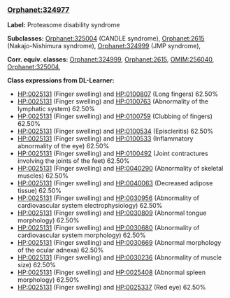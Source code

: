 
### [Orphanet:324977](http://www.orpha.net/ORDO/Orphanet_324977)
**Label:** Proteasome disability syndrome

**Subclasses:** [Orphanet:325004](http://www.orpha.net/ORDO/Orphanet_325004) (CANDLE syndrome), [Orphanet:2615](http://www.orpha.net/ORDO/Orphanet_2615) (Nakajo-Nishimura syndrome), [Orphanet:324999](http://www.orpha.net/ORDO/Orphanet_324999) (JMP syndrome), 

**Corr. equiv. classes:** [Orphanet:324999](http://www.orpha.net/ORDO/Orphanet_324999), [Orphanet:2615](http://www.orpha.net/ORDO/Orphanet_2615), [OMIM:256040](http://purl.obolibrary.org/obo/OMIM_256040), [Orphanet:325004](http://www.orpha.net/ORDO/Orphanet_325004), 

**Class expressions from DL-Learner:**

- [HP:0025131](http://purl.obolibrary.org/obo/HP_0025131) (Finger swelling) and [HP:0100807](http://purl.obolibrary.org/obo/HP_0100807) (Long fingers) 62.50%
- [HP:0025131](http://purl.obolibrary.org/obo/HP_0025131) (Finger swelling) and [HP:0100763](http://purl.obolibrary.org/obo/HP_0100763) (Abnormality of the lymphatic system) 62.50%
- [HP:0025131](http://purl.obolibrary.org/obo/HP_0025131) (Finger swelling) and [HP:0100759](http://purl.obolibrary.org/obo/HP_0100759) (Clubbing of fingers) 62.50%
- [HP:0025131](http://purl.obolibrary.org/obo/HP_0025131) (Finger swelling) and [HP:0100534](http://purl.obolibrary.org/obo/HP_0100534) (Episcleritis) 62.50%
- [HP:0025131](http://purl.obolibrary.org/obo/HP_0025131) (Finger swelling) and [HP:0100533](http://purl.obolibrary.org/obo/HP_0100533) (Inflammatory abnormality of the eye) 62.50%
- [HP:0025131](http://purl.obolibrary.org/obo/HP_0025131) (Finger swelling) and [HP:0100492](http://purl.obolibrary.org/obo/HP_0100492) (Joint contractures involving the joints of the feet) 62.50%
- [HP:0025131](http://purl.obolibrary.org/obo/HP_0025131) (Finger swelling) and [HP:0040290](http://purl.obolibrary.org/obo/HP_0040290) (Abnormality of skeletal muscles) 62.50%
- [HP:0025131](http://purl.obolibrary.org/obo/HP_0025131) (Finger swelling) and [HP:0040063](http://purl.obolibrary.org/obo/HP_0040063) (Decreased adipose tissue) 62.50%
- [HP:0025131](http://purl.obolibrary.org/obo/HP_0025131) (Finger swelling) and [HP:0030956](http://purl.obolibrary.org/obo/HP_0030956) (Abnormality of cardiovascular system electrophysiology) 62.50%
- [HP:0025131](http://purl.obolibrary.org/obo/HP_0025131) (Finger swelling) and [HP:0030809](http://purl.obolibrary.org/obo/HP_0030809) (Abnormal tongue morphology) 62.50%
- [HP:0025131](http://purl.obolibrary.org/obo/HP_0025131) (Finger swelling) and [HP:0030680](http://purl.obolibrary.org/obo/HP_0030680) (Abnormality of cardiovascular system morphology) 62.50%
- [HP:0025131](http://purl.obolibrary.org/obo/HP_0025131) (Finger swelling) and [HP:0030669](http://purl.obolibrary.org/obo/HP_0030669) (Abnormal morphology of the ocular adnexa) 62.50%
- [HP:0025131](http://purl.obolibrary.org/obo/HP_0025131) (Finger swelling) and [HP:0030236](http://purl.obolibrary.org/obo/HP_0030236) (Abnormality of muscle size) 62.50%
- [HP:0025131](http://purl.obolibrary.org/obo/HP_0025131) (Finger swelling) and [HP:0025408](http://purl.obolibrary.org/obo/HP_0025408) (Abnormal spleen morphology) 62.50%
- [HP:0025131](http://purl.obolibrary.org/obo/HP_0025131) (Finger swelling) and [HP:0025337](http://purl.obolibrary.org/obo/HP_0025337) (Red eye) 62.50%


